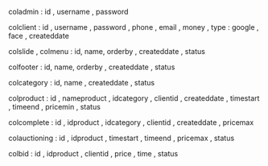 coladmin :  id , username , password

colclient : id , username , password , phone , email , money , type : google , face  , createddate

colslide , colmenu : id, name, orderby , createddate , status

colfooter : id, name, orderby , createddate , status

colcategory : id, name , createddate , status

colproduct : id , nameproduct , idcategory , clientid , createddate , timestart , timeend , pricemin , status

colcomplete : id , idproduct , idcategory , clientid , createddate , pricemax

colauctioning : id , idproduct , timestart , timeend , pricemax , status

colbid : id , idproduct , clientid , price , time , status 







